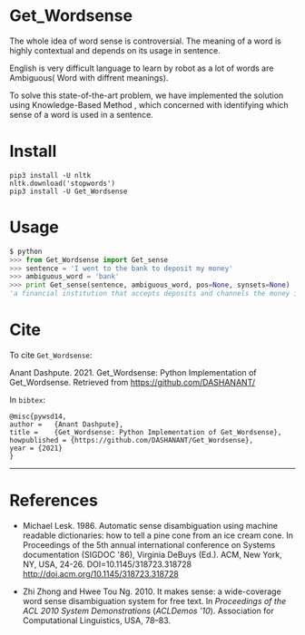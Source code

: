 
Get_Wordsense
=====
The whole idea of word sense is controversial. The meaning of a word is highly contextual and depends on its usage in sentence.

English is very difficult language to learn by robot as a lot of words are Ambiguous( Word with diffrent meanings). 

To solve this state-of-the-art problem, we have implemented the solution using Knowledge-Based Method ,
which concerned with identifying which sense of a word is used in a sentence.


Install
====

```
pip3 install -U nltk
nltk.download('stopwords')
pip3 install -U Get_Wordsense
```

Usage
=====

```python
$ python
>>> from Get_Wordsense import Get_sense
>>> sentence = 'I went to the bank to deposit my money'
>>> ambiguous_word = 'bank'
>>> print Get_sense(sentence, ambiguous_word, pos=None, synsets=None)
'a financial institution that accepts deposits and channels the money into lending activities'
```

Cite
====

To cite `Get_Wordsense`:

Anant Dashpute. 2021. Get_Wordsense: Python Implementation of Get_Wordsense. Retrieved from  https://github.com/DASHANANT/

In `bibtex`:

```
@misc{pywsd14,
author =   {Anant Dashpute},
title =    {Get_Wordsense: Python Implementation of Get_Wordsense},
howpublished = {https://github.com/DASHANANT/Get_Wordsense},
year = {2021}
}
```

***

References
=========

* Michael Lesk. 1986. Automatic sense disambiguation using machine readable dictionaries: how to tell a pine cone from an ice cream cone. In Proceedings of the 5th annual international conference on Systems documentation (SIGDOC '86), Virginia DeBuys (Ed.). ACM, New York, NY, USA, 24-26. DOI=10.1145/318723.318728 http://doi.acm.org/10.1145/318723.318728

* Zhi Zhong and Hwee Tou Ng. 2010. It makes sense: a wide-coverage word sense disambiguation system for free text. In <i>Proceedings of the ACL 2010 System Demonstrations</i> (<i>ACLDemos '10</i>). Association for Computational Linguistics, USA, 78–83.
